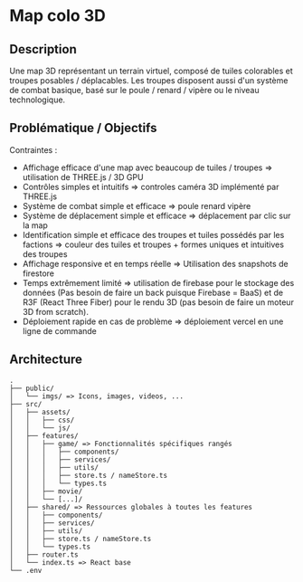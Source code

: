 # Map colo 3D

## Description

Une map 3D représentant un terrain virtuel, composé de tuiles colorables et troupes posables / déplacables. Les troupes disposent aussi d'un système de combat basique, basé sur le poule / renard / vipère ou le niveau technologique.

## Problématique / Objectifs

Contraintes : 
- Affichage efficace d'une map avec beaucoup de tuiles / troupes => utilisation de THREE.js / 3D GPU
- Contrôles simples et intuitifs => controles caméra 3D implémenté par THREE.js
- Système de combat simple et efficace => poule renard vipère
- Système de déplacement simple et efficace => déplacement par clic sur la map
- Identification simple et efficace des troupes et tuiles possédés par les factions => couleur des tuiles et troupes + formes uniques et intuitives des troupes
- Affichage responsive et en temps réelle => Utilisation des snapshots de firestore
- Temps extrêmement limité => utilisation de firebase pour le stockage des données (Pas besoin de faire un back puisque Firebase = BaaS) et de R3F (React Three Fiber) pour le rendu 3D (pas besoin de faire un moteur 3D from scratch).
- Déploiement rapide en cas de problème => déploiement vercel en une ligne de commande

## Architecture

```
.
├── public/
│   └── imgs/ => Icons, images, videos, ...
├── src/
│   ├── assets/
│   │   ├── css/
│   │   └── js/
│   ├── features/
│   │   ├── game/ => Fonctionnalités spécifiques rangés
│   │   │   ├── components/
│   │   │   ├── services/
│   │   │   ├── utils/
│   │   │   ├── store.ts / nameStore.ts
│   │   │   └── types.ts
│   │   ├── movie/
│   │   └── [...]/
│   ├── shared/ => Ressources globales à toutes les features
│   │   ├── components/
│   │   ├── services/
│   │   ├── utils/
│   │   ├── store.ts / nameStore.ts
│   │   └── types.ts
│   ├── router.ts
│   └── index.ts => React base
└── .env
```
